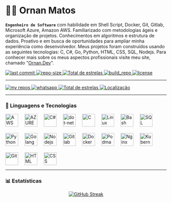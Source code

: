 # 👨‍💻 Ornan Matos

**`Engenheiro de Software`**
com habilidade em Shell Script, Docker, Git, Gitlab, Microsoft Azure, Amazon AWS. Familiarizado com metodologias ágeis e organização de projetos. Conhecimentos em algoritmos e estrutura de dados. Proativo e em busca de oportunidades para ampliar minha experiência como desenvolvedor. Meus projetos foram construídos usando as seguintes tecnologias: C, C#, Go, Python, HTML, CSS, SQL, Nodejs.
Para conhecer mais sobre os meus aspectos profissionais visite meu site, chamado "[Ornan.Dev](https://ornan.dev)".



<p align="left">
    <a href="https://github.com/ornan-matos/Learning_Log/graphs/commit-activity" target="_blank">
        <img 
            alt="last commit" 
            title="last commit" 
            src="https://img.shields.io/github/last-commit/ornan-matos/Learning_Log?logo=git"
        />
    </a>
    <a href="https://github.com/ornan-matos/Learning_Log" target="_blank">
        <img 
            alt="repo-size" 
            title="Repo-size-learning_log" 
            src="https://img.shields.io/github/repo-size/ornan-matos/Learning_Log"
        />
    </a> 
    <a href="https://github.com/ornan-matos?tab=repositories&sort=stargazers" target="_blank">
        <img 
            alt="Total de estrelas" 
            title="Total de estrelas GitHub" 
            src="https://img.shields.io/github/issues/ornan-matos/Learning_Log"
        />
    </a>
    <a href="https://github.com/ornan-matos/Learning_Log/pulse" target="_blank">
        <img 
            alt="build_repo" 
            title="build_repo" 
            src="https://custom-icon-badges.demolab.com/github/actions/workflow/status/DenverCoder1/custom-icon-badges/ci.yml?branch=main&logo=check-circle-fill&logoColor=white"
        />
    </a>
    <a href="https://opensource.org/license/mit" target="_blank">
        <img 
            alt="license" 
            title="license" 
            src="https://custom-icon-badges.demolab.com/github/license/denvercoder1/custom-icon-badges?logo=law"
        />
    </a>
  
</p>



---
<p align="left">
    <a href="https://github.com/ornan-matos?tab=repositories" target="_blank">
        <img 
            alt="my repos" 
            title="Repositórios" 
            src="https://custom-icon-badges.demolab.com/badge/-My%20Repos-blue?style=for-the-badge&logoColor=white&logo=repo"
        />
    </a>
    <a href="https://api.whatsapp.com/send?phone=5574999206828" target="_blank">
        <img 
            alt="whatsapp" 
            title="Whatsapp" 
            src="https://custom-icon-badges.demolab.com/badge/-+55--(74)--99920--6828-orange?style=for-the-badge&logo=phone&logoColor=white"
        />
    </a> 
    <a href="mailto:ornanmatos@outlook.com"target="_blank">
        <img 
            alt="Total de estrelas" 
            title="Total de estrelas GitHub" 
            src="https://custom-icon-badges.demolab.com/badge/-ornanmatos@outlook.com-red?style=for-the-badge&logo=mention&logoColor=white"
        />
    </a>
    <a href="https://maps.app.goo.gl/1YvrDYzN5BzR2hrJ8" target="_blank">
        <img 
            alt="Localização" 
            title="Brasil" 
            src="https://custom-icon-badges.demolab.com/badge/SALVADOR-BR-purple?style=for-the-badge&logo=location&logoColor=white"
        />
    </a>
</p>

---
<!--
<p align="left">
    <a href="https://www.youtube.com/@OrnanDev?sub_confirmation=1">
        <img 
            alt="youtube subscribers" 
            title="Inscreva-se no meu canal" 
            src="https://custom-icon-badges.demolab.com/youtube/channel/subscribers/UCo-gJ8RnTn5akHqHvO55DVA?color=%23E05D44&label=Inscreva-se&logo=video&logoColor=white&style=for-the-badge&labelColor=CE4630"
        />
    </a>
    <a href="https://www.youtube.com/@OrnanDev">
        <img 
            alt="youtube views" 
            title="Vizualizações no YouTube" 
            src="https://custom-icon-badges.demolab.com/youtube/channel/views/UCo-gJ8RnTn5akHqHvO55DVA?color=%23E1AD0E&logo=eye&logoColor=white&style=for-the-badge&labelColor=C79600"
        />
    </a> 
    <a href="https://github.com/ornan-matos?tab=repositories&sort=stargazers">
        <img 
            alt="Total de estrelas" 
            title="Total de estrelas GitHub" 
            src="https://custom-icon-badges.demolab.com/github/stars/ornan-matos?color=55960c&style=for-the-badge&labelColor=488207&logo=star&label=estrelas"
        />
    </a>
    <a href="https://github.com/ornan-matos?tab=followers">
        <img 
            alt="Seguidores" 
            title="Me siga no GitHub" 
            src="https://custom-icon-badges.demolab.com/github/followers/ornan-matos?color=236ad3&labelColor=1155ba&style=for-the-badge&logo=github&label=Seguidores&logoColor=white"
        />
    </a>
</p>


-->
### 🤖 Linguagens e Tecnologias

<div style="display: flex; flex-wrap: wrap; gap: 20px; align-items: center;">

  <img alt="AWS" title="AWS" width="40" style="height: auto;" src="https://static-00.iconduck.com/assets.00/aws-icon-2048x2048-ptyrjxdo.png"/>
  
  <img alt="AZURE" title="AZURE" width="40" style="height: auto;" src="https://cdn.jsdelivr.net/gh/devicons/devicon@latest/icons/azure/azure-original.svg"/>
  
  <img alt="C#" title="C#" width="40" style="height: auto;" src="https://cdn.jsdelivr.net/gh/devicons/devicon@latest/icons/csharp/csharp-original.svg"/>
  
  <img alt="dot-net" title="dot-net" width="40" style="height: auto;" src="https://cdn.jsdelivr.net/gh/devicons/devicon@latest/icons/dot-net/dot-net-plain-wordmark.svg"/>
  
  <img alt="C" title="C" width="40" style="height: auto;" src="https://cdn.jsdelivr.net/gh/devicons/devicon@latest/icons/c/c-original.svg"/>
  
  <img alt="Linux" title="Linux" width="40" style="height: auto;" src="https://cdn.jsdelivr.net/gh/devicons/devicon@latest/icons/linux/linux-original.svg"/>

  <img alt="Bash" title="Bash" width="40" style="height: auto;" src="https://img.icons8.com/color/512/bash.png"/>

  <img alt="SQL" title="SQL" width="40" style="height: auto;" src="https://cdn.jsdelivr.net/gh/devicons/devicon@latest/icons/azuresqldatabase/azuresqldatabase-original.svg"/>
  
  <img alt="Python" title="Python" width="40" style="height: auto;" src="https://cdn.jsdelivr.net/gh/devicons/devicon@latest/icons/python/python-original.svg"/>
  
  <img alt="Golang" title="Golang" width="40" style="height: auto;" src="https://cdn.jsdelivr.net/gh/devicons/devicon@latest/icons/go/go-original.svg"/>
  
  <img alt="Nodejs" title="Nodejs" width="40" style="height: auto;" src="https://cdn.jsdelivr.net/gh/devicons/devicon@latest/icons/nodejs/nodejs-original.svg"/>
  
  <img alt="Gitlab" title="Gitlab" width="40" style="height: auto;" src="https://cdn.jsdelivr.net/gh/devicons/devicon@latest/icons/gitlab/gitlab-original.svg"/>
  
  
  <img alt="Docker" title="Docker" width="40" style="height: auto;" src="https://cdn.jsdelivr.net/gh/devicons/devicon@latest/icons/docker/docker-plain-wordmark.svg"/>
  
  <img alt="Podman" title="Podman" width="40" style="height: auto;" src="https://cdn.jsdelivr.net/gh/devicons/devicon@latest/icons/podman/podman-original.svg"/>
  
  <img alt="Nginx" title="Nginx" width="40" style="height: auto;" src="https://cdn.jsdelivr.net/gh/devicons/devicon@latest/icons/nginx/nginx-original.svg"/>
  
  <img alt="Kubernetes" title="Kubernetes" width="40" style="height: auto;" src="https://cdn.jsdelivr.net/gh/devicons/devicon@latest/icons/kubernetes/kubernetes-original.svg"/>
  
  <img alt="Git" title="Git" width="40" style="height: auto;" src="https://cdn.jsdelivr.net/gh/devicons/devicon@latest/icons/git/git-original.svg"/>
  
  <img alt="HTML" title="HTML" width="40" style="height: auto;" src="https://cdn.jsdelivr.net/gh/devicons/devicon@latest/icons/html5/html5-original.svg"/>
  
  <img alt="CSS" title="CSS" width="40" style="height: auto;" src="https://cdn.jsdelivr.net/gh/devicons/devicon@latest/icons/css3/css3-original.svg"/>

</div>

---

### 📊 Estatísticas



<div align="center">
    <a href="https://git.io/streak-stats">
    <img 
    src="https://streak-stats.demolab.com?user=ornan-matos&theme=transparent&hide_border=true&locale=pt_BR" alt="GitHub Streak" 
    />
    </a>
</div>


<!--
<p style="align-items: center;">



  <img 
    style="align-items: center; max-width: 100%; height: auto; " 
    src="https://streak-stats.demolab.com?user=ornan-matos&theme=transparent&locale=pt_BR" 
    alt="GitHub Streak" 
  />
  -->
  
  
</p>

